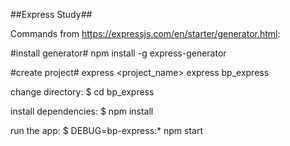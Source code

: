 ##Express Study##

Commands from https://expressjs.com/en/starter/generator.html:

#install generator#
npm install -g express-generator

#create project#
express <project_name>
express bp_express

change directory:
$ cd bp_express

install dependencies:
$ npm install

run the app:
$ DEBUG=bp-express:* npm start
